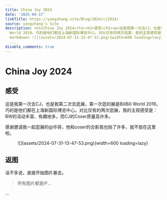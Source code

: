 ```yaml
---
title: China Joy 2024
date: '2025-04-17'
linkTitle: https://yangzhang.site/Blog/2024/cj2024/
source: yangzhang's Site
description: <h1>China Joy 2024</h1><h2>感受</h2><p>这是我第一次去CJ，也是我第二次去逛展，第一次逛的展是BiliBili
  World 2019。巧的是他们都在上海新国际博览中心。对比仅有的两次逛展，我的主观感受是：BW的活动丰富、有趣地多，而CJ的Coser质量高许多。</p><p>感谢邀请我一起逛展的@华哥，他和coser的合影我也拍了许多，就不放在这里啦。</p><figure
  markdown> ![](assets/2024-07-31-13-47-53.png){width=600 loading=lazy}</figure><h2>返图</h2><p>话不多说，直接开始图片暴击。</p><blockquote><p>所有图片都是iP...</p></blockquote>
  ...
disable_comments: true
---
```

<h1>China Joy 2024</h1><h2>感受</h2><p>这是我第一次去CJ，也是我第二次去逛展，第一次逛的展是BiliBili World 2019。巧的是他们都在上海新国际博览中心。对比仅有的两次逛展，我的主观感受是：BW的活动丰富、有趣地多，而CJ的Coser质量高许多。</p><p>感谢邀请我一起逛展的@华哥，他和coser的合影我也拍了许多，就不放在这里啦。</p><figure markdown> ![](assets/2024-07-31-13-47-53.png){width=600 loading=lazy}</figure><h2>返图</h2><p>话不多说，直接开始图片暴击。</p><blockquote><p>所有图片都是iP...</p></blockquote> ...